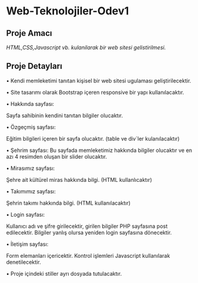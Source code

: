 # Web-Teknolojiler-Odev1
## Proje Amacı
*HTML,CSS,Javascript vb. kulanilarak bir web sitesi gelistirilmesi.*
## Proje Detayları
•	Kendi memleketimi tanıtan kişisel bir web sitesi ugulaması geliştirilecektir.

•	Site tasarımı olarak Bootstrap içeren responsive bir yapı kullanılacaktır.

•	Hakkında sayfası:

  Sayfa sahibinin kendini tanıtan bilgiler olucaktır.
 
•	Özgeçmiş sayfası:

  Eğitim bilgileri içeren bir sayfa olucaktır. (table ve div`ler kulanılacaktır)
        
•	Şehrim sayfası:
  Bu sayfada memleketimiz hakkında bilgiler olucaktır ve en azı 4 resimden oluşan bir slider olucaktır. 
        
•	Mirasımız sayfası:
         
  Şehre ait kültürel miras hakkında bilgi. (HTML kullanlıcaktır)

•	Takımımız sayfası:

  Şehrin takımı hakkında bilgi. (HTML kullanılacaktır)

•	Login sayfası:

  Kullanıcı adı ve şifre girilecektir, girilen bilgiler PHP sayfasına post edilecektir. 
  Bilgiler yanlış olursa yeniden login sayfasına dönecektir.

•	İletişim sayfası: 

  Form elemanları içericektir. Kontrol işlemleri Javascript kullanılarak denetilecektir.

•	Proje içindeki stiller ayrı dosyada tutulacaktır. 


